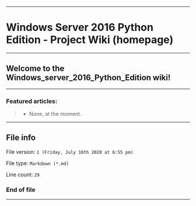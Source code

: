 
***

# Windows Server 2016 Python Edition - Project Wiki (homepage)

***


## Welcome to the Windows_server_2016_Python_Edition wiki!

***

### Featured articles:

> * None, at the moment.

***

## File info

File version: `1 (Friday, July 10th 2020 at 6:55 pm)`

File type: `Markdown (*.md)`

Line count: `29`

### End of file

***
